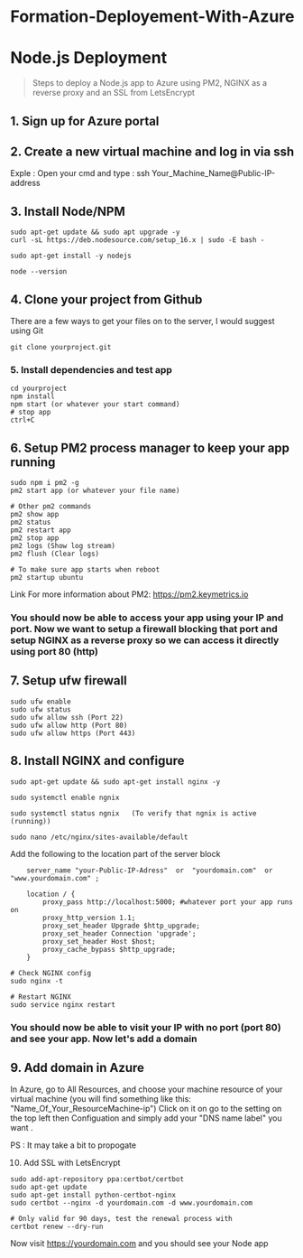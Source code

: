 # Formation-Deployement-With-Azure

# Node.js Deployment

> Steps to deploy a Node.js app to Azure using PM2, NGINX as a reverse proxy and an SSL from LetsEncrypt

## 1. Sign up for Azure portal

## 2. Create a new virtual machine and log in via ssh
Exple : Open your cmd and type : ssh Your_Machine_Name@Public-IP-address


## 3. Install Node/NPM
```
sudo apt-get update && sudo apt upgrade -y
curl -sL https://deb.nodesource.com/setup_16.x | sudo -E bash -

sudo apt-get install -y nodejs

node --version
```

## 4. Clone your project from Github
There are a few ways to get your files on to the server, I would suggest using Git
```
git clone yourproject.git
```

### 5. Install dependencies and test app
```
cd yourproject
npm install
npm start (or whatever your start command)
# stop app
ctrl+C
```
## 6. Setup PM2 process manager to keep your app running
```
sudo npm i pm2 -g
pm2 start app (or whatever your file name)

# Other pm2 commands
pm2 show app
pm2 status
pm2 restart app
pm2 stop app
pm2 logs (Show log stream)
pm2 flush (Clear logs)

# To make sure app starts when reboot
pm2 startup ubuntu
```
Link For more information about PM2: https://pm2.keymetrics.io

### You should now be able to access your app using your IP and port. Now we want to setup a firewall blocking that port and setup NGINX as a reverse proxy so we can access it directly using port 80 (http)

## 7. Setup ufw firewall
```
sudo ufw enable
sudo ufw status
sudo ufw allow ssh (Port 22)
sudo ufw allow http (Port 80)
sudo ufw allow https (Port 443)
```

## 8. Install NGINX and configure
```
sudo apt-get update && sudo apt-get install nginx -y

sudo systemctl enable ngnix

sudo systemctl status ngnix   (To verify that ngnix is active (running))

sudo nano /etc/nginx/sites-available/default
```
Add the following to the location part of the server block
```
    server_name "your-Public-IP-Adress"  or  "yourdomain.com"  or  "www.yourdomain.com" ;

    location / {
        proxy_pass http://localhost:5000; #whatever port your app runs on
        proxy_http_version 1.1;
        proxy_set_header Upgrade $http_upgrade;
        proxy_set_header Connection 'upgrade';
        proxy_set_header Host $host;
        proxy_cache_bypass $http_upgrade;
    }

```
```
# Check NGINX config
sudo nginx -t

# Restart NGINX
sudo service nginx restart
```

### You should now be able to visit your IP with no port (port 80) and see your app. Now let's add a domain

## 9. Add domain in Azure
In Azure, go to All Resources, and choose your machine resource of your virtual machine (you will find something like this: "Name_Of_Your_ResourceMachine-ip")
Click on it on go to the setting on the top left then Configuation and simply add your "DNS name label" you want .

PS : It may take a bit to propogate

10. Add SSL with LetsEncrypt
```
sudo add-apt-repository ppa:certbot/certbot
sudo apt-get update
sudo apt-get install python-certbot-nginx
sudo certbot --nginx -d yourdomain.com -d www.yourdomain.com

# Only valid for 90 days, test the renewal process with
certbot renew --dry-run
```

Now visit https://yourdomain.com and you should see your Node app
